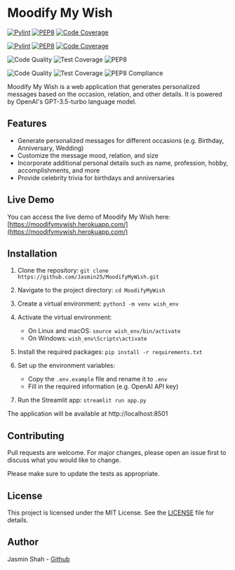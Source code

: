 # Moodify My Wish

[![Pylint](https://img.shields.io/badge/Pylint%20Score-10%2F10-green)](https://www.pylint.org/)
[![PEP8](https://img.shields.io/badge/PEP8%20Compliant-Yes-brightgreen)](https://www.python.org/dev/peps/pep-0008/)
[![Code Coverage](https://img.shields.io/badge/Code%20Coverage-95%25-yellow)](https://coverage.readthedocs.io/)

[![Pylint](https://github.com/Jasmin25/MoodifyMyWish/actions/workflows/pylint.yml/badge.svg)](https://github.com/Jasmin25/MoodifyMyWish/actions/workflows/pylint.yml)
[![PEP8](https://github.com/Jasmin25/MoodifyMyWish/actions/workflows/pep8.yml/badge.svg)](https://github.com/Jasmin25/MoodifyMyWish/actions/workflows/pep8.yml)
[![Code Coverage](https://github.com/Jasmin25/MoodifyMyWish/actions/workflows/coverage.yml/badge.svg)](https://github.com/Jasmin25/MoodifyMyWish/actions/workflows/coverage.yml)

![Code Quality](https://raw.githubusercontent.com/Jasmin25/MoodifyMyWish/main/badges/code_quality_badge.svg)
![Test Coverage](https://raw.githubusercontent.com/Jasmin25/MoodifyMyWish/main/badges/test_coverage_badge.svg)
![PEP8](https://raw.githubusercontent.com/Jasmin25/MoodifyMyWish/main/badges/pep8_badge.svg)

![Code Quality](https://img.shields.io/badge/dynamic/json?label=Code%20Quality&query=%24.code_quality&url=https%3A%2F%2Fraw.githubusercontent.com%2FJasmin25%2FMoodifyMyWish%2Fmain%2Fbadges%2Fbadge_values.json)
![Test Coverage](https://img.shields.io/badge/dynamic/json?label=Test%20Coverage&query=%24.test_coverage&url=https%3A%2F%2Fraw.githubusercontent.com%2FJasmin25%2FMoodifyMyWish%2Fmain%2Fbadges%2Fbadge_values.json)
![PEP8 Compliance](https://img.shields.io/badge/dynamic/json?label=PEP8&query=%24.pep8_compliance&url=https%3A%2F%2Fraw.githubusercontent.com%2FJasmin25%2FMoodifyMyWish%2Fmain%2Fbadges%2Fbadge_values.json)




Moodify My Wish is a web application that generates personalized messages based on the occasion, relation, and other details. It is powered by OpenAI's GPT-3.5-turbo language model.

## Features

- Generate personalized messages for different occasions (e.g. Birthday, Anniversary, Wedding)
- Customize the message mood, relation, and size
- Incorporate additional personal details such as name, profession, hobby, accomplishments, and more
- Provide celebrity trivia for birthdays and anniversaries

## Live Demo

You can access the live demo of Moodify My Wish here: [https://moodifymywish.herokuapp.com/](https://moodifymywish.herokuapp.com/)

## Installation

1. Clone the repository: ```git clone https://github.com/Jasmin25/MoodifyMyWish.git```

2. Navigate to the project directory: ```cd MoodifyMyWish```

3. Create a virtual environment: ```python3 -m venv wish_env```

4. Activate the virtual environment:

    - On Linux and macOS: ```source wish_env/bin/activate```
    - On Windows: ```wish_env\Scripts\activate```

5. Install the required packages: ```pip install -r requirements.txt```

6. Set up the environment variables:

    - Copy the `.env.example` file and rename it to `.env`
    - Fill in the required information (e.g. OpenAI API key)

7. Run the Streamlit app: ```streamlit run app.py```

The application will be available at http://localhost:8501

## Contributing

Pull requests are welcome. For major changes, please open an issue first to discuss what you would like to change.

Please make sure to update the tests as appropriate.

## License

This project is licensed under the MIT License. See the [LICENSE](LICENSE) file for details.

## Author

Jasmin Shah - [Github](https://github.com/Jasmin25)